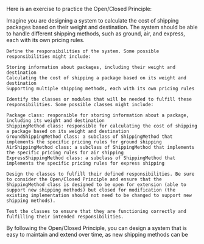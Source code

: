Here is an exercise to practice the Open/Closed Principle:

Imagine you are designing a system to calculate the cost of shipping packages based on their weight and destination. The system should be able to handle different shipping methods, such as ground, air, and express, each with its own pricing rules.

    Define the responsibilities of the system. Some possible responsibilities might include:

    Storing information about packages, including their weight and destination
    Calculating the cost of shipping a package based on its weight and destination
    Supporting multiple shipping methods, each with its own pricing rules

    Identify the classes or modules that will be needed to fulfill these responsibilities. Some possible classes might include:

    Package class: responsible for storing information about a package, including its weight and destination
    ShippingMethod class: responsible for calculating the cost of shipping a package based on its weight and destination
    GroundShippingMethod class: a subclass of ShippingMethod that implements the specific pricing rules for ground shipping
    AirShippingMethod class: a subclass of ShippingMethod that implements the specific pricing rules for air shipping
    ExpressShippingMethod class: a subclass of ShippingMethod that implements the specific pricing rules for express shipping

    Design the classes to fulfill their defined responsibilities. Be sure to consider the Open/Closed Principle and ensure that the ShippingMethod class is designed to be open for extension (able to support new shipping methods) but closed for modification (the existing implementation should not need to be changed to support new shipping methods).

    Test the classes to ensure that they are functioning correctly and fulfilling their intended responsibilities.

By following the Open/Closed Principle, you can design a system that is easy to maintain and extend over time, as new shipping methods can be